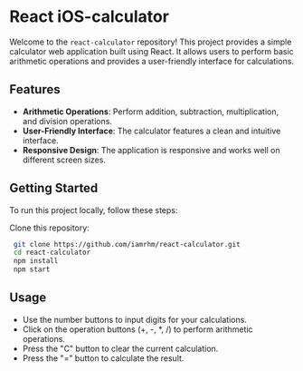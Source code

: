 # React iOS-calculator

Welcome to the `react-calculator` repository! This project provides a simple calculator web application built using React. It allows users to perform basic arithmetic operations and provides a user-friendly interface for calculations.

## Features

- **Arithmetic Operations**: Perform addition, subtraction, multiplication, and division operations.
- **User-Friendly Interface**: The calculator features a clean and intuitive interface.
- **Responsive Design**: The application is responsive and works well on different screen sizes.

## Getting Started

To run this project locally, follow these steps:

Clone this repository:

   ```sh
    git clone https://github.com/iamrhm/react-calculator.git
    cd react-calculator
    npm install
    npm start
  ```

## Usage
- Use the number buttons to input digits for your calculations.
- Click on the operation buttons (+, -, *, /) to perform arithmetic operations.
- Press the "C" button to clear the current calculation.
- Press the "=" button to calculate the result.

